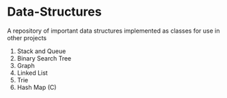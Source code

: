# Data-Structures


A repository of important data structures implemented as classes for use in other projects

1. Stack and Queue
2. Binary Search Tree
3. Graph
4. Linked List
5. Trie
6. Hash Map (C)
